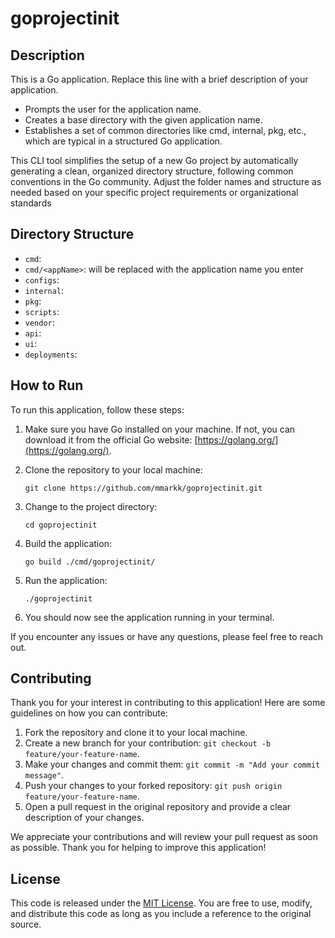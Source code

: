 # goprojectinit

## Description

This is a Go application. Replace this line with a brief description of your application.

-   Prompts the user for the application name.
-   Creates a base directory with the given application name.
-   Establishes a set of common directories like cmd, internal, pkg, etc., which are typical in a structured Go application.

This CLI tool simplifies the setup of a new Go project by automatically generating a clean, organized directory structure, following common conventions in the Go community. Adjust the folder names and structure as needed based on your specific project requirements or organizational standards

## Directory Structure

-   `cmd`:
-   `cmd/<appName>`: <appname> will be replaced with the application name you enter
-   `configs`:
-   `internal`:
-   `pkg`:
-   `scripts`:
-   `vendor`:
-   `api`:
-   `ui`:
-   `deployments`:

## How to Run

To run this application, follow these steps:

1. Make sure you have Go installed on your machine. If not, you can download it from the official Go website: [https://golang.org/](https://golang.org/).

2. Clone the repository to your local machine:

    ```
    git clone https://github.com/mmarkk/goprojectinit.git
    ```

3. Change to the project directory:

    ```
    cd goprojectinit
    ```

4. Build the application:

    ```
    go build ./cmd/goprojectinit/
    ```

5. Run the application:

    ```
    ./goprojectinit
    ```

6. You should now see the application running in your terminal.

If you encounter any issues or have any questions, please feel free to reach out.

## Contributing

Thank you for your interest in contributing to this application! Here are some guidelines on how you can contribute:

1. Fork the repository and clone it to your local machine.
2. Create a new branch for your contribution: `git checkout -b feature/your-feature-name`.
3. Make your changes and commit them: `git commit -m "Add your commit message"`.
4. Push your changes to your forked repository: `git push origin feature/your-feature-name`.
5. Open a pull request in the original repository and provide a clear description of your changes.

We appreciate your contributions and will review your pull request as soon as possible. Thank you for helping to improve this application!

## License

This code is released under the [MIT License](https://opensource.org/licenses/MIT). You are free to use, modify, and distribute this code as long as you include a reference to the original source.

